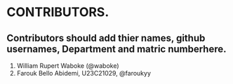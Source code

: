 # CONTRIBUTORS.
## Contributors should add thier names, github usernames, Department and matric numberhere.
<ol>
<li>William Rupert Waboke (@waboke)
<li>Farouk Bello Abidemi, U23C21029, @faroukyy</li> 
